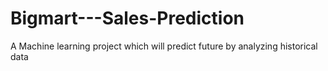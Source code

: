 # Bigmart---Sales-Prediction
A Machine learning project which will predict future by analyzing historical data
